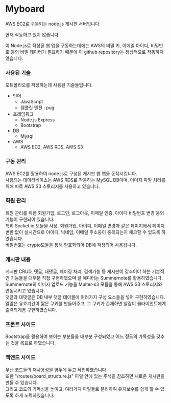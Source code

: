 # Myboard
AWS EC2로 구동되는 node.js 게시판 서버입니다.

현재 작동하고 있지 않습니다.

이 Node.js로 작성된 웹 앱을 구동하는데에는 AWS의 비밀 키, 이메일 아이디, 비밀번호 등의 비밀 데이터가 필요하기 때문에 이 github repository는 정상적으로 작동하지 않습니다.

### 사용된 기술
포트폴리오를 작성하는데 사용된 기술들입니다.

- 언어
  - JavaScript
  - 템플릿 엔진 : pug
- 프레임워크
  - Node.js Express
  - Bootstrap
- DB
  - Mysql
- AWS
  - AWS EC2, AWS RDS, AWS S3

### 구동 원리
AWS EC2를 활용하여 node.js로 구성된 게시판 웹 앱을 동작시킵니다.<br>
사용되는 데이터베이스는 AWS RDS로 작동하는 MySQL DB이며, 이미지 파일 처리를 위해 따로 AWS S3 스토리지를 사용하고 있습니다.

### 회원 관리
회원 관리를 위한 회원가입, 로그인, 로그아웃, 이메일 인증, 아이디 비밀번호 변경 등의 기능이 구현되어 있습니다. <br>
특히 Socket.io 모듈을 사용, 회원가입, 아이디, 이메일 변경과 같은 페이지에서 페이지 변환 없이 실시간으로 아이디, 닉네임, 이메일 주소등이 중복되는지 체크할 수 있도록 하였습니다.<br>
비밀번호는 crypto모듈을 통해 암호화되어 DB에 저장되어 사용됩니다.

### 게시판 내용
게시판 CRUD, 댓글, 대댓글, 페이징 처리, 검색기능 등 게시판이 갖추어야 하는 기본적인 기능들을 대부분 직접 구현하였으며 글 에디터는 Summernote를 활용하였습니다.<br>
Summernote의 이미지 업로드 기능을 Multer-s3 모듈을 통해 AWS S3 스토리지와 연동시키고 있습니다.<br>
댓글과 대댓글은 DB 내부 댓글 테이블에 여러가지 구성 요소들을 넣어 구현하였습니다.<br>
알람은 유효기간이 짧은 쿠키를 만들어주고, 그 쿠키가 존재하면 알람이 클라이언트에게 출력되게끔 구현하였습니다.

### 프론트 사이드
Bootstrap을 활용하여 보이는 부분들을 대부분 구성되었고 어느 정도의 가독성을 갖추는 것을 목표로 하였습니다.  
  
### 백엔드 사이드
우선 코드들의 재사용성을 염두에 두고 작업하였습니다. <br>
또한 "/routes/board_structure.js" 파일 안에 있는 주석을 참조하면 새로운 게시판을 만들 수 있습니다.<br>
그리고 코드의 가독성을 높이고, 여러가지 파일들로 분리하여 유지보수를 쉽게 할 수 있도록 하게 노력하였습니다.
